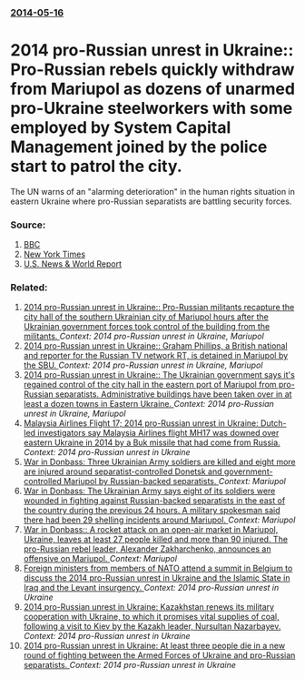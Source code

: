 ### [2014-05-16](/news/2014/05/16/index.md)

# 2014 pro-Russian unrest in Ukraine:: Pro-Russian rebels quickly withdraw from Mariupol as dozens of unarmed pro-Ukraine steelworkers with some employed by System Capital Management joined by the police start to patrol the city. 

The UN warns of an &quot;alarming deterioration&quot; in the human rights situation in eastern Ukraine where pro-Russian separatists are battling security forces.


### Source:

1. [BBC](http://www.bbc.com/news/world-europe-27438422)
2. [New York Times](http://www.nytimes.com/2014/05/16/world/europe/ukraine-workers-take-to-streets-to-calm-Mariupol.html?hp&_r=4)
3. [U.S. News & World Report](http://www.usnews.com/news/world/articles/2014/05/16/pro-russian-insurgents-retreat-in-ukraines-east)

### Related:

1. [2014 pro-Russian unrest in Ukraine:: Pro-Russian militants recapture the city hall of the southern Ukrainian city of Mariupol hours after the Ukrainian government forces took control of the building from the militants. ](/news/2014/05/7/2014-pro-russian-unrest-in-ukraine-pro-russian-militants-recapture-the-city-hall-of-the-southern-ukrainian-city-of-mariupol-hours-after-th.md) _Context: 2014 pro-Russian unrest in Ukraine, Mariupol_
2. [2014 pro-Russian unrest in Ukraine:: Graham Phillips, a British national and reporter for the Russian TV network RT, is detained in Mariupol by the SBU. ](/news/2014/05/21/2014-pro-russian-unrest-in-ukraine-graham-phillips-a-british-national-and-reporter-for-the-russian-tv-network-rt-is-detained-in-mariupol.md) _Context: 2014 pro-Russian unrest in Ukraine, Mariupol_
3. [2014 pro-Russian unrest in Ukraine:: The Ukrainian government says it's regained control of the city hall in the eastern port of Mariupol from pro-Russian separatists. Administrative buildings have been taken over in at least a dozen towns in Eastern Ukraine. ](/news/2014/04/24/2014-pro-russian-unrest-in-ukraine-the-ukrainian-government-says-it-s-regained-control-of-the-city-hall-in-the-eastern-port-of-mariupol-fr.md) _Context: 2014 pro-Russian unrest in Ukraine, Mariupol_
4. [Malaysia Airlines Flight 17; 2014 pro-Russian unrest in Ukraine: Dutch-led investigators say Malaysia Airlines flight MH17 was downed over eastern Ukraine in 2014 by a Buk missile that had come from Russia. ](/news/2016/09/28/malaysia-airlines-flight-17-2014-pro-russian-unrest-in-ukraine-dutch-led-investigators-say-malaysia-airlines-flight-mh17-was-downed-over-e.md) _Context: 2014 pro-Russian unrest in Ukraine_
5. [War in Donbass: Three Ukrainian Army soldiers are killed and eight more are injured around separatist-controlled Donetsk and government-controlled Mariupol by Russian-backed separatists. ](/news/2016/05/30/war-in-donbass-three-ukrainian-army-soldiers-are-killed-and-eight-more-are-injured-around-separatist-controlled-donetsk-and-government-cont.md) _Context: Mariupol_
6. [War in Donbass: The Ukrainian Army says eight of its soldiers were wounded in fighting against Russian-backed separatists in the east of the country during the previous 24 hours. A military spokesman said there had been 29 shelling incidents around Mariupol. ](/news/2016/04/13/war-in-donbass-the-ukrainian-army-says-eight-of-its-soldiers-were-wounded-in-fighting-against-russian-backed-separatists-in-the-east-of-the.md) _Context: Mariupol_
7. [War in Donbass:: A rocket attack on an open-air market in Mariupol, Ukraine, leaves at least 27 people killed and more than 90 injured. The pro-Russian rebel leader, Alexander Zakharchenko, announces an offensive on Mariupol. ](/news/2015/01/24/war-in-donbass-a-rocket-attack-on-an-open-air-market-in-mariupol-ukraine-leaves-at-least-27-people-killed-and-more-than-90-injured-the.md) _Context: Mariupol_
8. [Foreign ministers from members of NATO attend a summit in Belgium to discuss the 2014 pro-Russian unrest in Ukraine and the Islamic State in Iraq and the Levant insurgency. ](/news/2014/12/3/foreign-ministers-from-members-of-nato-attend-a-summit-in-belgium-to-discuss-the-2014-pro-russian-unrest-in-ukraine-and-the-islamic-state-in.md) _Context: 2014 pro-Russian unrest in Ukraine_
9. [2014 pro-Russian unrest in Ukraine: Kazakhstan renews its military cooperation with Ukraine, to which it promises vital supplies of coal, following a visit to Kiev by the Kazakh leader, Nursultan Nazarbayev. ](/news/2014/12/22/2014-pro-russian-unrest-in-ukraine-kazakhstan-renews-its-military-cooperation-with-ukraine-to-which-it-promises-vital-supplies-of-coal-fo.md) _Context: 2014 pro-Russian unrest in Ukraine_
10. [2014 pro-Russian unrest in Ukraine: At least three people die in a new round of fighting between the Armed Forces of Ukraine and pro-Russian separatists. ](/news/2014/11/26/2014-pro-russian-unrest-in-ukraine-at-least-three-people-die-in-a-new-round-of-fighting-between-the-armed-forces-of-ukraine-and-pro-russian.md) _Context: 2014 pro-Russian unrest in Ukraine_

